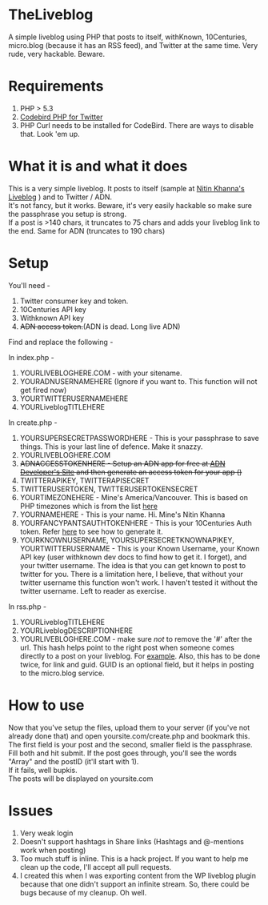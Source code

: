 TheLiveblog
===========

  A simple liveblog using PHP that posts to itself, withKnown, 10Centuries, micro.blog (because it has an RSS feed), and Twitter at the same time. Very rude, very hackable. Beware.

Requirements
============

1. PHP > 5.3 
2. [Codebird PHP for Twitter](https://github.com/jublonet/codebird-php)
3. PHP Curl needs to be installed for CodeBird. There are ways to disable that. Look 'em up. 

What it is and what it does
===========================

  This is a very simple liveblog. It posts to itself (sample at [Nitin Khanna's Liveblog](http://liveblog.nitinkhanna.com/) ) and to Twitter / ADN.  
  It's not fancy, but it works. Beware, it's very easily hackable so make sure the passphrase you setup is strong.  
  If a post is >140 chars, it truncates to 75 chars and adds your liveblog link to the end. Same for ADN (truncates to 190 chars)  


Setup
=====

  You'll need -  
  
  1. Twitter consumer key and token. 
  2. 10Centuries API key 
  3. Withknown API key 
  4. ~~ADN access token.~~(ADN is dead. Long live ADN) 

  Find and replace the following -  
  
  In index.php -
  
  1. YOURLIVEBLOGHERE.COM - with your sitename.  
  2. YOURADNUSERNAMEHERE  (Ignore if you want to. This function will not get fired now)
  3. YOURTWITTERUSERNAMEHERE  
  4. YOURLiveblogTITLEHERE  

  In create.php -
  
  1. YOURSUPERSECRETPASSWORDHERE - This is your passphrase to save things. This is your last line of defence. Make it snazzy.  
  2. YOURLIVEBLOGHERE.COM  
  3. ~~ADNACCESSTOKENHERE - Setup an ADN app for free at [ADN Developer's Site](http://developers.app.net) and then generate an access token for your app ()~~
  4. TWITTERAPIKEY, TWITTERAPISECRET  
  5. TWITTERUSERTOKEN, TWITTERUSERTOKENSECRET  
  6. YOURTIMEZONEHERE - Mine's America/Vancouver. This is based on PHP timezones which is from the list [here](http://php.net/manual/en/timezones.php)
  7. YOURNAMEHERE - This is your name. Hi. Mine's Nitin Khanna  
  8. YOURFANCYPANTSAUTHTOKENHERE - This is your 10Centuries Auth token. Refer [here](https://pinboard.in/u:larand/t:10Centuries/) to see how to generate it.
  9. YOURKNOWNUSERNAME, YOURSUPERSECRETKNOWNAPIKEY, YOURTWITTERUSERNAME - This is your Known Username, your Known API key (user withknown dev docs to find how to get it. I forget), and your twitter username. The idea is that you can get known to post to twitter for you. There is a limitation here, I believe, that without your twitter username this function won't work. I haven't tested it without the twitter username. Left to reader as exercise.
  
  In rss.php - 
  
  1. YOURLiveblogTITLEHERE
  2. YOURLiveblogDESCRIPTIONHERE
  3. YOURLIVEBLOGHERE.COM - make sure *not* to remove the '#' after the url. This hash helps point to the right post when someone comes directly to a post on your liveblog. For [example](http://liveblog.nitinkhanna.com/#30). Also, this has to be done twice, for link and guid. GUID is an optional field, but it helps in posting to the micro.blog service. 
    
  
How to use
==========
  Now that you've setup the files, upload them to your server (if you've not already done that) and open yoursite.com/create.php and bookmark this.   
  The first field is your post and the second, smaller field is the passphrase.   
  Fill both and hit submit. If the post goes through, you'll see the words "Array" and the postID (it'll start with 1).   
  If it fails, well bupkis.  
  The posts will be displayed on yoursite.com   

Issues
======
  1. Very weak login  
  2. Doesn't support hashtags in Share links (Hashtags and @-mentions work when posting)  
  3. Too much stuff is inline. This is a hack project. If you want to help me clean up the code, I'll accept all pull requests.  
  4. I created this when I was exporting content from the WP liveblog plugin because that one didn't support an infinite stream. So, there could be bugs because of my cleanup. Oh well.

